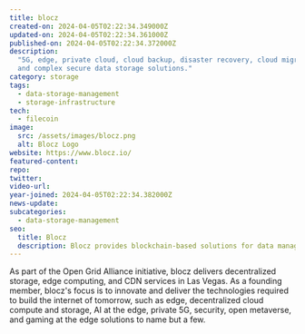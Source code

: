 ```yaml
---
title: blocz
created-on: 2024-04-05T02:22:34.349000Z
updated-on: 2024-04-05T02:22:34.361000Z
published-on: 2024-04-05T02:22:34.372000Z
description:
  "5G, edge, private cloud, cloud backup, disaster recovery, cloud migrations,
  and complex secure data storage solutions."
category: storage
tags:
  - data-storage-management
  - storage-infrastructure
tech:
  - filecoin
image:
  src: /assets/images/blocz.png
  alt: Blocz Logo
website: https://www.blocz.io/
featured-content:
repo:
twitter:
video-url:
year-joined: 2024-04-05T02:22:34.382000Z
news-update:
subcategories:
  - data-storage-management
seo:
  title: Blocz
  description: Blocz provides blockchain-based solutions for data management.
---
```


As part of the Open Grid Alliance initiative, blocz delivers decentralized storage, edge computing, and CDN services in Las Vegas. As a founding member, blocz's focus is to innovate and deliver the technologies required to build the internet of tomorrow, such as edge, decentralized cloud compute and storage, AI at the edge, private 5G, security, open metaverse, and gaming at the edge solutions to name but a few.
